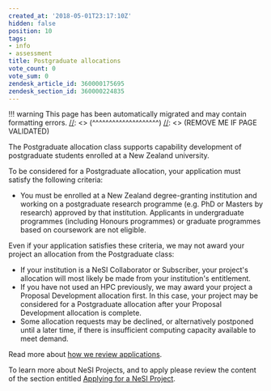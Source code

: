 ```yaml
---
created_at: '2018-05-01T23:17:10Z'
hidden: false
position: 10
tags:
- info
- assessment
title: Postgraduate allocations
vote_count: 0
vote_sum: 0
zendesk_article_id: 360000175695
zendesk_section_id: 360000224835
---
```




[//]: <> (REMOVE ME IF PAGE VALIDATED)
[//]: <> (vvvvvvvvvvvvvvvvvvvv)
!!! warning
    This page has been automatically migrated and may contain formatting errors.
[//]: <> (^^^^^^^^^^^^^^^^^^^^)
[//]: <> (REMOVE ME IF PAGE VALIDATED)

The Postgraduate allocation class supports capability development of
postgraduate students enrolled at a New Zealand university.

To be considered for a Postgraduate allocation, your application must
satisfy the following criteria:

-   You must be enrolled at a New Zealand degree-granting institution
    and working on a postgraduate research programme (e.g. PhD or
    Masters by research) approved by that institution. Applicants in
    undergraduate programmes (including Honours programmes) or graduate
    programmes based on coursework are not eligible.

Even if your application satisfies these criteria, we may not award your
project an allocation from the Postgraduate class:

-   If your institution is a NeSI Collaborator or Subscriber, your
    project's allocation will most likely be made from your
    institution's entitlement.
-   If you have not used an HPC previously, we may award your project a
    Proposal Development allocation first. In this case, your project
    may be considered for a Postgraduate allocation after your Proposal
    Development allocation is complete.
-   Some allocation requests may be declined, or alternatively postponed
    until a later time, if there is insufficient computing capacity
    available to meet demand.

Read more about [how we review
applications](../../../General/NeSI_Policies/How_we_review_applications).

To learn more about NeSI Projects, and to apply please review the
content of the section entitled [Applying for a NeSI
Project](https://support.nesi.org.nz/hc/articles/360000174976).

 